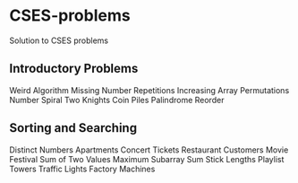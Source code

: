 # CSES-problems

Solution to CSES problems

## Introductory Problems

Weird Algorithm
Missing Number
Repetitions
Increasing Array
Permutations
Number Spiral
Two Knights
Coin Piles
Palindrome Reorder

## Sorting and Searching
Distinct Numbers
Apartments
Concert Tickets
Restaurant Customers
Movie Festival
Sum of Two Values
Maximum Subarray Sum
Stick Lengths
Playlist
Towers
Traffic Lights
Factory Machines
